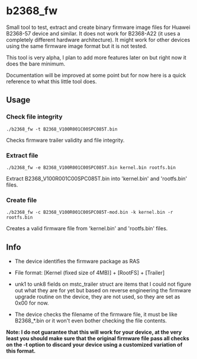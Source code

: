 # b2368_fw
Small tool to test, extract and create binary firmware image files for Huawei B2368-57 device and similar. It does not work for B2368-A22 (it uses a completely different hardware architecture). It might work for other devices using the same firmware image format but it is not tested.           

This tool is very alpha, I plan to add more features later on but right now it does the bare minimum.

Documentation will be improved at some point but for now here is a quick reference to what this little tool does.

## Usage

### Check file integrity

    ./b2368_fw -t B2368_V100R001C00SPC085T.bin
Checks firmware trailer validity and file integrity.

### Extract file

    ./b2368_fw -e B2368_V100R001C00SPC085T.bin kernel.bin rootfs.bin
Extract B2368_V100R001C00SPC085T.bin into 'kernel.bin' and 'rootfs.bin' files.

### Create file

    ./b2368_fw -c B2368_V100R001C00SPC085T-mod.bin -k kernel.bin -r rootfs.bin
Creates a valid firmware file from 'kernel.bin' and 'rootfs.bin' files.


## Info
- The device identifies the firmware package as RAS

- File format: [Kernel (fixed size of 4MB)] + [RootFS] + [Trailer]

- unk1 to unk8 fields on mstc_trailer struct are items that I could not figure out what they are for yet but based on reverse engineering the firmware upgrade routine on the device, they are not used, so they are set as 0x00 for now.

- The device checks the filename of the firmware file, it must be like B2368_*.bin or it won't even bother checking the file contents.

**Note: I do not guarantee that this will work for your device, at the very least you should make sure that the original firmware file pass all checks on the -t option to discard your device using a customized variation of this format.**